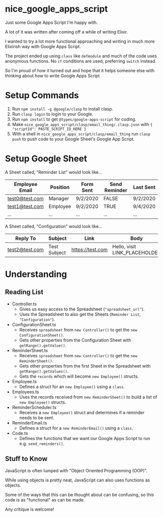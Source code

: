 # nice_google_apps_script

Just some Google Apps Script I'm happy with.

A lot of it was written after coming off a while of writing Elixir.

I wanted to try a lot more functional approaching and writing in much more Elixirish way with Google Apps Script.

The project ended up using `class` like `defmodule` and much of the code uses anonymous functions. No `if` conditions are used, preferring `switch` instead.

So I'm proud of how it turned out and hope that it helps someone else with thinking about how to write Google Apps Script

# Setup Commands

1. Run `npm install -g @google/clasp` to install clasp.
2. Run `clasp login` to login to your Google.
3. Run `npm install` to get `@types/google-apps-script` for coding.
4. Make `nice_google_apps_script/clasp/email_thing/.clasp.json` with `{ "scriptId": PASTE_SCRIPT_ID_HERE }`
5. With a shell in `nice_google_apps_script/clasp/email_thing` run `clasp push` to push code to your Google Sheet's Google App Script.

# Setup Google Sheet

A Sheet called, "Reminder List" would look like...

| Employee Email | Position | Form Sent | Send Reminder | Last Sent |
| -------------- | -------- | --------- | ------------- | --------- |
| test0@test.com | Manager  | 9/2/2020  | FALSE         | 9/2/2020  |
| test1@test.com | Employee | 9/2/2020  | TRUE          | 9/4/2020  |
| ...            | ...      | ...       | ...           | ...       |

A Sheet called, "Configuration" would look like...

| Reply To       | Subject      | Link             | Body                          | Activated |
| -------------- | ------------ | ---------------- | ----------------------------- | --------- |
| test2@test.com | Test Subject | https://test.com | Hello, visit LINK_PLACEHOLDER | TRUE      |

# Understanding

## Reading List

- Controller.ts
  - Gives us easy access to the Spreadsheet (`"spreadsheet_url"`).
  - Uses the Spreadsheet to also get the Sheets (`Reminder List`, `"Configuration"`).
- ConfigurationSheet.ts
  - Receives `spreadsheet` from `new Controller()` to get the `new ConfigurationSheet()`.
  - Gets other properties from the Configuration Sheet with `getRange().getValue()`.
- ReminderSheet.ts
  - Receives `spreadsheet` from `new Controller()` to get the `new ReminderSheet()`.
  - Gets other properties from the first Sheet in the Spreadsheet with `getRange().getValues()`.
  - Gets the `records` which will become `new Employee()` structs.
- Employee.ts
  - Defines a struct for an `new Employee()` using a `class`.
- Employees.ts
  - Uses the records received from `new ReminderSheet()` to build a list of `new Employee()` structs.
- ReminderScheduler.ts
  - Receives a `new Employee()` struct and determines if a reminder needs to be sent.
- ReminderEmail.ts
  - Defines a struct for a `new ReminderEmail()` using a `class`.
- Code.ts
  - Defines the functions that we want our Google Apps Script to run e.g. `send_reminders()`.

## Stuff to Know

JavaScript is often lumped with "Object Oriented Programming (OOP)".

While using objects is pretty neat, JavaScript can also uses functions as objects.

Some of the ways that this can be thought about can be confusing, so this code is as "functional" as can be made.

Any critique is welcome!
